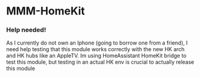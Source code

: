 # MMM-HomeKit
### Help needed!
As I currently do not own an Iphone (going to borrow one from a friend), I need help testing that this module works correctly with the new HK arch and HK hubs like an AppleTV. Im using HomeAssistant HomeKit bridge to test this module, but testing in an actual HK env is crucial to actually release this module
